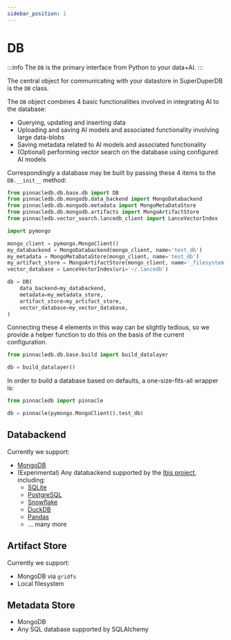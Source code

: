 ```yaml
---
sidebar_position: 1
---
```


# DB

:::info
The `DB` is the primary interface from Python to your data+AI.
:::

The central object for communicating with your datastore in SuperDuperDB is the `DB` class.

The `DB` object combines 4 basic functionalities involved in integrating AI to the database:

- Querying, updating and inserting data 
- Uploading and saving AI models and associated functionality involving large data-blobs
- Saving metadata related to AI models and associated functionality
- (Optional) performing vector search on the database using configured AI models

Correspondingly a database may be built by passing these 4 items to the `DB.__init__` method:

```python
from pinnacledb.db.base.db import DB
from pinnacledb.db.mongodb.data_backend import MongoDatabackend
from pinnacledb.db.mongodb.metadata import MongoMetaDataStore
from pinnacledb.db.mongodb.artifacts import MongoArtifactStore
from pinnacledb.vector_search.lancedb_client import LanceVectorIndex

import pymongo

mongo_client = pymongo.MongoClient()
my_databackend = MongoDatabackend(mongo_client, name='test_db')
my_metadata = MongoMetaDataStore(mongo_client, name='test_db')
my_artifact_store = MongoArtifactStore(mongo_client, name='_filesystem:test_db')
vector_database = LanceVectorIndex(uri='~/.lancedb')

db = DB(
    data_backend=my_databackend,
    metadata=my_metadata_store,
    artifact_store=my_artifact_store,
    vector_database=my_vector_database,
)
```

Connecting these 4 elements in this way can be slightly tedious, so we provide a helper function to do this on 
the basis of the current configuration.

```python
from pinnacledb.db.base.build import build_datalayer

db = build_datalayer()
```

In order to build a database based on defaults, a one-size-fits-all wrapper is:

```python
from pinnacledb import pinnacle

db = pinnacle(pymongo.MongoClient().test_db)
```

## Databackend

Currently we support:

- [MongoDB](https://www.mongodb.com/)
- (Experimental) Any databackend supported by the [Ibis project](https://ibis-project.org/), including:
  - [SQLite](https://www.sqlite.org/index.html)
  - [PostgreSQL](https://www.postgresql.org/)
  - [Snowflake](https://www.snowflake.com/en/)
  - [DuckDB](https://duckdb.org/)
  - [Pandas](https://pandas.pydata.org/)
  - ... many more

## Artifact Store

Currently we support:
- MongoDB via `gridfs`
- Local filesystem

## Metadata Store

- MongoDB
- Any SQL database supported by SQLAlchemy
